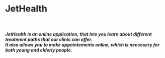 <h1 align=”center”>JetHealth</h1><br>
<h5>JetHealth is an online application, that lets you learn about different treatment paths that our clinic can offer.<br>
  It also allows you to  make appointements online, which is neccesery for both young and elderly people.</h5>
